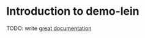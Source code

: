 # Introduction to demo-lein

TODO: write [great documentation](http://jacobian.org/writing/what-to-write/)
